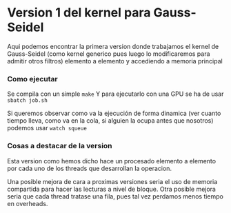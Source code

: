 # Version 1 del kernel para Gauss-Seidel

Aqui podemos encontrar la primera version donde trabajamos el kernel de Gauss-Seidel
(como kernel generico pues luego lo modificaremos para admitir otros filtros) elemento
a elemento y accediendo a memoria principal 

### Como ejecutar

Se compila con un simple 
```make```
Y para ejecutarlo con una GPU se ha de usar
```sbatch job.sh```

Si queremos observar como va la ejecución de forma dinamica (ver cuanto tiempo lleva,
como va en la cola, si alguien la ocupa antes que nosotros) podemos usar
```watch squeue```

### Cosas a destacar de la version

Esta version como hemos dicho hace un procesado elemento a elemento por cada uno de los
threads que desarrollan la operacion.

Una posible mejora de cara a proximas versiones seria el uso de memoria compartida para
hacer las lecturas a nivel de bloque. Otra posible mejora seria que cada thread tratase
una fila, pues tal vez perdamos menos tiempo en overheads.
